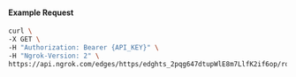 <!-- Code generated for API Clients. DO NOT EDIT. -->

#### Example Request

```bash
curl \
-X GET \
-H "Authorization: Bearer {API_KEY}" \
-H "Ngrok-Version: 2" \
https://api.ngrok.com/edges/https/edghts_2pqg647dtupWlE8m7LlfK2if6op/routes/edghtsrt_2pqg5zkoJPbkJm9uHALTGl9vvKd
```
